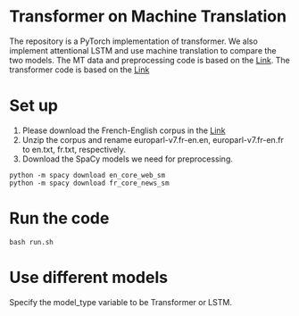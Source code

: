 # Transformer on Machine Translation

The repository is a PyTorch implementation of transformer. We also implement attentional LSTM and use machine translation to compare the two models. The MT data and preprocessing code is based on the [Link](https://towardsdatascience.com/how-to-use-torchtext-for-neural-machine-translation-plus-hack-to-make-it-5x-faster-77f3884d95). The transformer code is based on the [Link](https://pytorch.org/tutorials/beginner/transformer_tutorial.html)

# Set up
1. Please download the French-English corpus in the [Link](http://www.statmt.org/europarl/)
2. Unzip the corpus and rename europarl-v7.fr-en.en, europarl-v7.fr-en.fr to en.txt, fr.txt, respectively.
3. Download the SpaCy models we need for preprocessing.
```
python -m spacy download en_core_web_sm
python -m spacy download fr_core_news_sm
```

# Run the code
```bash run.sh```

# Use different models
Specify the model_type variable to be Transformer or LSTM.
